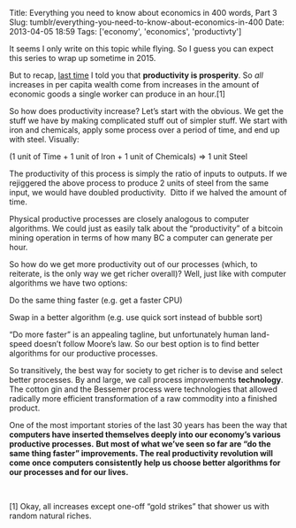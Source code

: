 Title: Everything you need to know about economics in 400 words, Part 3
Slug: tumblr/everything-you-need-to-know-about-economics-in-400
Date: 2013-04-05 18:59
Tags: ['economy', 'economics', 'productivty']

<p class="MsoNormal"></p>
<p class="MsoNormal">It seems I only write on this topic while flying. So I guess you can expect this series to wrap up sometime in 2015.</p>

<p class="MsoNormal">But to recap, <a href="http://rogueleaderr.com/post/34312928799/future-of-the-economy-2-b-productivity-is" target="_blank">last time</a> I told you that <strong>productivity is prosperity</strong>. So <em>all</em> increases in per capita wealth come from increases in the amount of economic goods a single worker can produce in an hour.[1]</p>

<p class="MsoNormal">So how does productivity increase? Let’s start with the obvious. We get the stuff we have by making complicated stuff out of simpler stuff. We start with iron and chemicals, apply some process over a period of time, and end up with steel. Visually:</p>

<p class="MsoNormal">(1 unit of Time + 1 unit of Iron + 1 unit of Chemicals) =&gt; 1 unit Steel</p>

<p class="MsoNormal">The productivity of this process is simply the ratio of inputs to outputs. If we rejiggered the above process to produce 2 units of steel from the same input, we would have doubled productivity.  Ditto if we halved the amount of time.</p>

<p class="MsoNormal">Physical productive processes are closely analogous to computer algorithms. We could just as easily talk about the “productivity” of a bitcoin mining operation in terms of how many BC a computer can generate per hour.</p>

<p class="MsoNormal">So how do we get more productivity out of our processes (which, to reiterate, is the only way we get richer overall)? Well, just like with computer algorithms we have two options:</p>

<p class="MsoListParagraphCxSpFirst">Do the same thing faster (e.g. get a faster CPU)</p>
<p class="MsoListParagraphCxSpLast">Swap in a better algorithm (e.g. use quick sort instead of bubble sort)</p>

<p class="MsoNormal">“Do more faster” is an appealing tagline, but unfortunately human land-speed doesn’t follow Moore’s law. So our best option is to find better algorithms for our productive processes.</p>

<p class="MsoNormal">So transitively, the best way for society to get richer is to devise and select better processes. By and large, we call process improvements <strong>technology</strong>. The cotton gin and the Bessemer process were technologies that allowed radically more efficient transformation of a raw commodity into a finished product.</p>

<p class="MsoNormal">One of the most important stories of the last 30 years has been the way that <strong>computers have inserted themselves deeply into our economy’s various productive processes.</strong> <strong>But most of what we’ve seen so far are “do the same thing faster” improvements. The real productivity revolution will come once computers consistently help us choose better algorithms for our processes and for our lives.</strong></p>

<p class="MsoNormal"> </p>

<p class="MsoNormal">[1] Okay, all increases except one-off “gold strikes” that shower us with random natural riches.</p>

<p></p>
